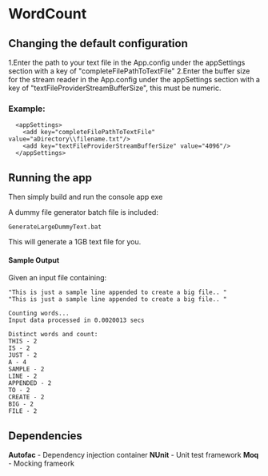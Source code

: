 # WordCount
## Changing the default configuration
1.Enter the path to your text file in the App.config under the appSettings section with a key of "completeFilePathToTextFile"
2.Enter the buffer size for the stream reader in the App.config under the appSettings section with a key of "textFileProviderStreamBufferSize", this must be numeric.
### Example:
```
  <appSettings>
    <add key="completeFilePathToTextFile" value="aDirectory\\filename.txt"/>
    <add key="textFileProviderStreamBufferSize" value="4096"/>
  </appSettings>
```
## Running the app
Then simply build and run the console app exe

A dummy file generator batch file is included:

    GenerateLargeDummyText.bat

This will generate a 1GB text file for you.

#### Sample Output
Given an input file containing:

    "This is just a sample line appended to create a big file.. "
    "This is just a sample line appended to create a big file.. "
```
Counting words...
Input data processed in 0.0020013 secs

Distinct words and count:
THIS - 2
IS - 2
JUST - 2
A - 4
SAMPLE - 2
LINE - 2
APPENDED - 2
TO - 2
CREATE - 2
BIG - 2
FILE - 2
```

## Dependencies
**Autofac** - Dependency injection container
**NUnit** - Unit test framework
**Moq** - Mocking frameork
